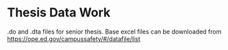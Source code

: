 # Thesis Data Work

.do and .dta files for senior thesis. Base excel files can be downloaded from https://ope.ed.gov/campussafety/#/datafile/list